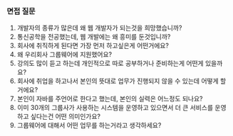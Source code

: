 ### 면접 질문

1. 개발자의 종류가 많은데 왜 웹 개발자가 되는것을 희망했습니까?
2. 통신공학을 전공했는데, 웹 개발에는 왜 흥미를 둔것입니까?
3. 회사에 취직하게 된다면 가장 먼저 하고싶은게 어떤거에요?
4. 왜 우리회사 그룹웨어에 지원했어요?
5. 강의도 많이 듣고 하는데 개인적으로 따로 공부하거나 준비하는게 어떤게 있을까요?
6. 회사에 취업을 하고나서 본인의 뜻대로 업무가 진행되지 않을 수 있는데 어떻게 할거에요?
7. 본인이 자바를 주언어로 한다고 했는데, 본인의 실력은 어느정도 되나요?
8. 이미 30개의 그룹사가 사용하는 시스템을 운영하고 있으면서 더 큰 서비스를 운영하고 싶다는건 어떤 의미인가요?
9. 그룹웨어에 대해서 어떤 업무를 하는거라고 생각하세요?